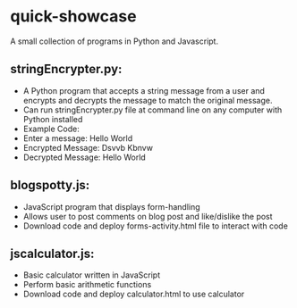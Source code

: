 # quick-showcase

A small collection of programs in Python and Javascript.

stringEncrypter.py:
---------------------------
* A Python program that accepts a string message from a user and encrypts and decrypts the message to match the original message.
* Can run stringEncrypter.py file at command line on any computer with Python installed
* Example Code:
* Enter a message: Hello World
* Encrypted Message: Dsvvb Kbnvw
* Decrypted Message: Hello World

blogspotty.js:
---------------------------
* JavaScript program that displays form-handling
* Allows user to post comments on blog post and like/dislike the post
* Download code and deploy forms-activity.html file to interact with code

jscalculator.js:
---------------------------
* Basic calculator written in JavaScript
* Perform basic arithmetic functions
* Download code and deploy calculator.html to use calculator

